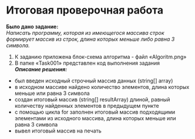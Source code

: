 # Итоговая проверочная работа  
**Было дано задание:**  
*Написать программу, которая из имеющегося массива строк формирует массив из строк, 
длина которых меньше либо равна 3 символа.*  
1. К заданию приложена блок-схема алгоритма - файл «Algoritm.png»  
2.	В папке «Task001» представлен код выполнения задания  
***Описание решения:***  
* был введен исходный строчный массив данных (string[] array)  
* в исходном массиве найдено количество элементов, длина которых меньше или равна 3 символа
* создан итоговый массив (string[] resultArray) длиной, равный количеству найденных элементов в предыдущем пункте
* с помощью цикла for заполнен итоговый массив подходящими элементами из исходного массива, длина которых меньше или равна 3 символа  
* вывел итоговый массив на печать